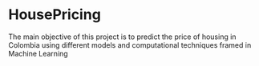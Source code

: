 # HousePricing
The main objective of this project is to predict the price of housing in Colombia using different models and computational techniques framed in Machine Learning
